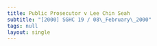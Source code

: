 ```yaml
---
title: Public Prosecutor v Lee Chin Seah
subtitle: "[2000] SGHC 19 / 08\_February\_2000"
tags: null
layout: single
---
```



